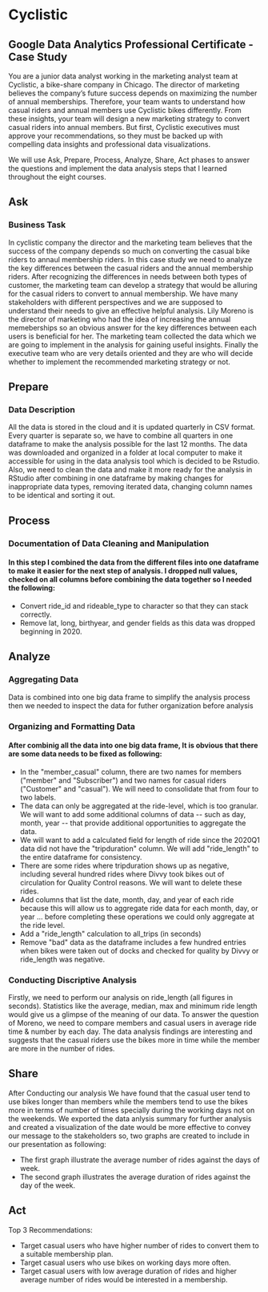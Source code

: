# Cyclistic
## Google Data Analytics Professional Certificate - Case Study


You are a junior data analyst working in the marketing analyst team at Cyclistic, a bike-share company in Chicago. The director of marketing believes the company’s future success depends on maximizing the number of annual memberships. Therefore, 
your team wants to understand how casual riders and annual members use Cyclistic bikes differently. From these insights, your team will design a new marketing strategy to convert casual riders into annual members. But first, Cyclistic executives
must approve your recommendations, so they must be backed up with compelling data insights and professional data visualizations.

We will use Ask, Prepare, Process, Analyze, Share, Act phases to answer the questions and implement the data analysis steps that I learned throughout the eight courses.


## Ask
### Business Task
In cyclistic company the director and the marketing team believes that the success of the company depends so much on converting the casual bike riders to annaul membership riders. In this case study we need to analyze the key differences between the casual riders and the annual membership riders. After recognizing the differences in needs between both types of customer, the marketing team can develop a strategy that would be alluring for the casual riders to convert to annual membership. We have many stakeholders with different perspectives and we are supposed to understand their needs to give an effective helpful analysis. Lily Moreno is the director of marketing who had the idea of increasing the annual memeberships so an obvious answer for the key differences between each users is beneficial for her. The marketing team collected the data which we are going to implement in the analysis for gaining useful insights. Finally the executive team who are very details oriented and they are who will decide whether to implement the recommended marketing strategy or not.


## Prepare
### Data Description
All the data is stored in the cloud and it is updated quarterly in CSV format. Every quarter is separate so, we have to combine all quarters in one dataframe to make the analysis possible for the last 12 months. The data was downloaded and organized in a folder at local computer to make it accessible for using in the data analysis tool which is decided to be Rstudio. Also, we need to clean the data and make it more ready for the analysis in RStudio after combining in one dataframe by making changes for inappropriate data types, removing iterated data, changing column names to be identical and sorting it out.


## Process
### Documentation of Data Cleaning and Manipulation
#### In this step I combined the data from the different files into one dataframe to make it easier for the next step of analysis. I dropped null values, checked on all columns before combining the data together so I needed the following: 
* Convert ride_id and rideable_type to character so that they can stack correctly.
* Remove lat, long, birthyear, and gender fields as this data was dropped beginning in 2020.


## Analyze
### Aggregating Data
Data is combined into one big data frame to simplify the analysis process then we needed to inspect the data for futher organization before analysis
### Organizing and Formatting Data
#### After combinig all the data into one big data frame, It is obvious that there are some data needs to be fixed as following:
* In the "member_casual" column, there are two names for members ("member" and "Subscriber") and two names for casual riders ("Customer" and "casual"). We will need to consolidate that from four to two labels.
* The data can only be aggregated at the ride-level, which is too granular. We will want to add some additional columns of data -- such as day, month, year -- that provide additional opportunities to aggregate the data.
* We will want to add a calculated field for length of ride since the 2020Q1 data did not have the "tripduration" column. We will add "ride_length" to the entire dataframe for consistency.
* There are some rides where tripduration shows up as negative, including several hundred rides where Divvy took bikes out of circulation for Quality Control reasons. We will want to delete these rides.
* Add columns that list the date, month, day, and year of each ride because this will allow us to aggregate ride data for each month, day, or year ... before completing these operations we could only aggregate at the ride level.
* Add a "ride_length" calculation to all_trips (in seconds)
* Remove "bad" data as the dataframe includes a few hundred entries when bikes were taken out of docks and checked for quality by Divvy or ride_length was negative.
### Conducting Discriptive Analysis
Firstly, we need to perform our analysis on ride_length (all figures in seconds). Statistics like the average, median, max and minimum ride length would give us a glimpse of the meaning of our data. To answer the question of Moreno, we need to compare members and casual users in average ride time & number by each day. The data analysis findings are interesting and suggests that the casual riders use the bikes more in time while the member are more in the number of rides.


## Share
After Conducting our analysis We have found that the casual user tend to use bikes longer than members while the members tend to use the bikes more in terms of number of times specially during the working days not on the weekends. We exported the data anlysis summary for further analysis and created a visualization of the date would be more effective to convey our message to the stakeholders so, two graphs are created to include in our presentation as following:
* The first graph illustrate the average number of rides against the days of week.
* The second graph illustrates the average duration of rides against the day of the week. 


## Act
Top 3 Recommendations:
* Target casual users who have higher number of rides to convert them to a suitable membership plan.
* Target casual users who use bikes on working days more often.
* Target casual users with low average duration of rides and higher average number of rides would be interested in a membership.
